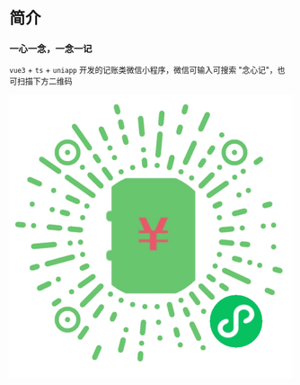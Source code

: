 # 简介
### 一心一念，一念一记
`vue3` + `ts` + `uniapp` 开发的记账类微信小程序，微信可输入可搜索 "念心记"，也可扫描下方二维码

![code](./code.jpg)
